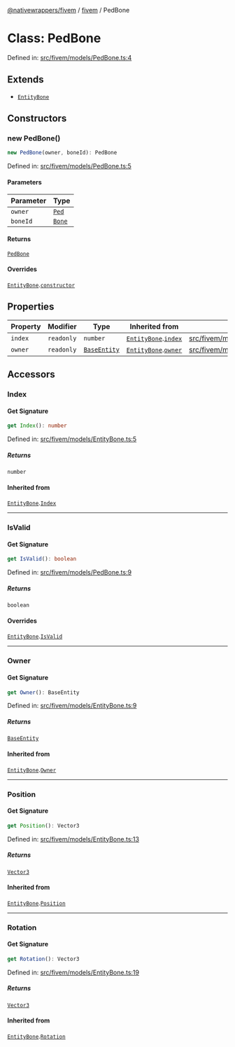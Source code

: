[@nativewrappers/fivem](../../README.md) / [fivem](../README.md) / PedBone

# Class: PedBone

Defined in: [src/fivem/models/PedBone.ts:4](https://github.com/nativewrappers/nativewrappers/blob/4bf6e80cad9d1396d4cdc3ea16cf4f39993ed50e/src/fivem/models/PedBone.ts#L4)

## Extends

- [`EntityBone`](EntityBone.md)

## Constructors

### new PedBone()

```ts
new PedBone(owner, boneId): PedBone
```

Defined in: [src/fivem/models/PedBone.ts:5](https://github.com/nativewrappers/nativewrappers/blob/4bf6e80cad9d1396d4cdc3ea16cf4f39993ed50e/src/fivem/models/PedBone.ts#L5)

#### Parameters

| Parameter | Type |
| ------ | ------ |
| `owner` | [`Ped`](Ped.md) |
| `boneId` | [`Bone`](../enumerations/Bone.md) |

#### Returns

[`PedBone`](PedBone.md)

#### Overrides

[`EntityBone`](EntityBone.md).[`constructor`](EntityBone.md#constructors)

## Properties

| Property | Modifier | Type | Inherited from | Defined in |
| ------ | ------ | ------ | ------ | ------ |
| <a id="index"></a> `index` | `readonly` | `number` | [`EntityBone`](EntityBone.md).[`index`](EntityBone.md#index) | [src/fivem/models/EntityBone.ts:30](https://github.com/nativewrappers/nativewrappers/blob/4bf6e80cad9d1396d4cdc3ea16cf4f39993ed50e/src/fivem/models/EntityBone.ts#L30) |
| <a id="owner-1"></a> `owner` | `readonly` | [`BaseEntity`](BaseEntity.md) | [`EntityBone`](EntityBone.md).[`owner`](EntityBone.md#owner-1) | [src/fivem/models/EntityBone.ts:29](https://github.com/nativewrappers/nativewrappers/blob/4bf6e80cad9d1396d4cdc3ea16cf4f39993ed50e/src/fivem/models/EntityBone.ts#L29) |

## Accessors

### Index

#### Get Signature

```ts
get Index(): number
```

Defined in: [src/fivem/models/EntityBone.ts:5](https://github.com/nativewrappers/nativewrappers/blob/4bf6e80cad9d1396d4cdc3ea16cf4f39993ed50e/src/fivem/models/EntityBone.ts#L5)

##### Returns

`number`

#### Inherited from

[`EntityBone`](EntityBone.md).[`Index`](EntityBone.md#index-1)

***

### IsValid

#### Get Signature

```ts
get IsValid(): boolean
```

Defined in: [src/fivem/models/PedBone.ts:9](https://github.com/nativewrappers/nativewrappers/blob/4bf6e80cad9d1396d4cdc3ea16cf4f39993ed50e/src/fivem/models/PedBone.ts#L9)

##### Returns

`boolean`

#### Overrides

[`EntityBone`](EntityBone.md).[`IsValid`](EntityBone.md#isvalid)

***

### Owner

#### Get Signature

```ts
get Owner(): BaseEntity
```

Defined in: [src/fivem/models/EntityBone.ts:9](https://github.com/nativewrappers/nativewrappers/blob/4bf6e80cad9d1396d4cdc3ea16cf4f39993ed50e/src/fivem/models/EntityBone.ts#L9)

##### Returns

[`BaseEntity`](BaseEntity.md)

#### Inherited from

[`EntityBone`](EntityBone.md).[`Owner`](EntityBone.md#owner-2)

***

### Position

#### Get Signature

```ts
get Position(): Vector3
```

Defined in: [src/fivem/models/EntityBone.ts:13](https://github.com/nativewrappers/nativewrappers/blob/4bf6e80cad9d1396d4cdc3ea16cf4f39993ed50e/src/fivem/models/EntityBone.ts#L13)

##### Returns

[`Vector3`](Vector3.md)

#### Inherited from

[`EntityBone`](EntityBone.md).[`Position`](EntityBone.md#position)

***

### Rotation

#### Get Signature

```ts
get Rotation(): Vector3
```

Defined in: [src/fivem/models/EntityBone.ts:19](https://github.com/nativewrappers/nativewrappers/blob/4bf6e80cad9d1396d4cdc3ea16cf4f39993ed50e/src/fivem/models/EntityBone.ts#L19)

##### Returns

[`Vector3`](Vector3.md)

#### Inherited from

[`EntityBone`](EntityBone.md).[`Rotation`](EntityBone.md#rotation)
